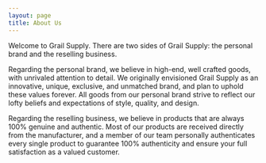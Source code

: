 ```yaml
---
layout: page
title: About Us
---
```


Welcome to Grail Supply. There are two sides of Grail Supply: the personal brand and the reselling business. 

Regarding the personal brand, we believe in high-end, well crafted goods, with unrivaled attention to detail. We originally envisioned Grail Supply as an innovative, unique, exclusive, and unmatched brand, and plan to uphold these values forever. All goods from our personal brand strive to reflect our lofty beliefs and expectations of style, quality, and design. 

Regarding the reselling business, we believe in products that are always 100% genuine and authentic. Most of our products are received directly from the manufacturer, and a member of our team personally authenticates every single product to guarantee 100% authenticity and ensure your full satisfaction as a valued customer. 

